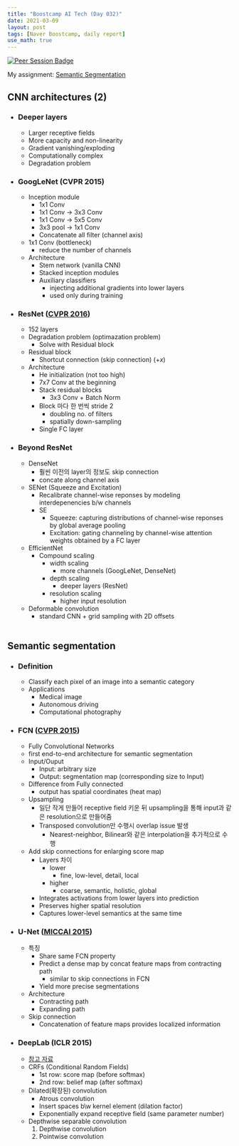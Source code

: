 ```yaml
---
title: "Boostcamp AI Tech (Day 032)"
date: 2021-03-09
layout: post
tags: [Naver Boostcamp, daily report]
use_math: true
---
```


[![Peer Session Badge](https://img.shields.io/badge/Peer%20Session-CC527A?style=flat)](../peer_session/day032.html)

My assignment: [Semantic Segmentation](https://colab.research.google.com/drive/1wC5DtbvWZnvGq5AsfYEsPcPtM9gh34zF?usp=sharing)

## CNN architectures (2)
* ### Deeper layers
    * Larger receptive fields
    * More capacity and non-linearity
    * Gradient vanishing/exploding
    * Computationally complex
    * Degradation problem
* ### GoogLeNet (CVPR 2015)
    * Inception module
        * 1x1 Conv
        * 1x1 Conv $\rightarrow$ 3x3 Conv
        * 1x1 Conv $\rightarrow$ 5x5 Conv
        * 3x3 pool $\rightarrow$ 1x1 Conv
        * Concatenate all filter (channel axis)
    * 1x1 Conv (bottleneck)
        * reduce the number of channels
    * Architecture
        * Stem network (vanilla CNN)
        * Stacked inception modules
        * Auxiliary classifiers
            * injecting additional gradients into lower layers
            * used only during training
* ### ResNet ([CVPR 2016](https://arxiv.org/pdf/1512.03385.pdf))
    * 152 layers
    * Degradation problem (optimazation problem)
        * Solve with Residual block
    * Residual block
        * Shortcut connection (skip connection) ($+ x$)
    * Architecture
        * He initialization (not too high)
        * 7x7 Conv at the beginning
        * Stack residual blocks
            * 3x3 Conv + Batch Norm
        * Block 마다 한 번씩 stride 2
            * doubling no. of filters
            * spatially down-sampling
        * Single FC layer
* ### Beyond ResNet
    * DenseNet
        * 훨씬 이전의 layer의 정보도 skip connection
        * concate along channel axis
    * SENet (Squeeze and Excitation)
        * Recalibrate channel-wise reponses by modeling interdepenencies b/w channels
        * SE
            * Squeeze: capturing distributions of channel-wise reponses by global average pooling
            * Excitation: gating channeling by channel-wise attention weights obtained by a FC layer
    * EfficientNet
        * Compound scaling
            * width scaling
                * more channels (GoogLeNet, DenseNet)
            * depth scaling
                * deeper layers (ResNet)
            * resolution scaling
                * higher input resolution
    * Deformable convolution
        * standard CNN + grid sampling with 2D offsets
<br><br>

## Semantic segmentation
* ### Definition
    * Classify each pixel of an image into a semantic category
    * Applications
        * Medical image
        * Autonomous driving
        * Computational photography
* ### FCN ([CVPR 2015](https://www.cv-foundation.org/openaccess/content_cvpr_2015/papers/Long_Fully_Convolutional_Networks_2015_CVPR_paper.pdf))
    * Fully Convolutional Networks
    * first end-to-end architecture for semantic segmentation
    * Input/Ouput
        * Input: arbitrary size
        * Output: segmentation map (corresponding size to Input)
    * Difference from Fully connected
        * output has spatial coordinates (heat map)
    * Upsampling
        * 일단 작게 만들어 receptive field 키운 뒤 upsampling을 통해 input과 같은 resolution으로 만들어줌
        * Transposed convolution만 수행시 overlap issue 발생
            * Nearest-neighbor, Bilinear와 같은 interpolation을 추가적으로 수행
    * Add skip connections for enlarging score map
        * Layers 차이
            * lower
                * fine, low-level, detail, local
            * higher
                * coarse, semantic, holistic, global
        * Integrates activations from lower layers into prediction
        * Preserves higher spatial resolution
        * Captures lower-level semantics at the same time
* ### U-Net ([MICCAI 2015](https://arxiv.org/pdf/1505.04597.pdf))
    * 특징
        * Share same FCN property
        * Predict a dense map by concat feature maps from contracting path
            * similar to skip connections in FCN
        * Yield more precise segmentations
    * Architecture
        * Contracting path
        * Expanding path
    * Skip connection
        * Concatenation of feature maps provides localized information
* ### DeepLab (ICLR 2015)
    * [참고 자료](https://distill.pub/2016/deconv-checkerboard/)
    * CRFs (Conditional Random Fields)
        * 1st row: score map (before softmax)
        * 2nd row: belief map (after softmax)
    * Dilated(확장된) convolution
        * Atrous convolution
        * Insert spaces b\w kernel element (dilation factor)
        * Exponentially expand receptive field (same parameter number)
    * Depthwise separable convolution
        1. Depthwise convolution
        2. Pointwise convolution
<br><br>